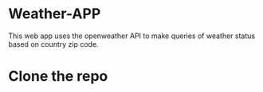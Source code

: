 # Weather-APP
This web app uses the openweather API to make queries of weather status based on country zip code. 



# Clone the repo
